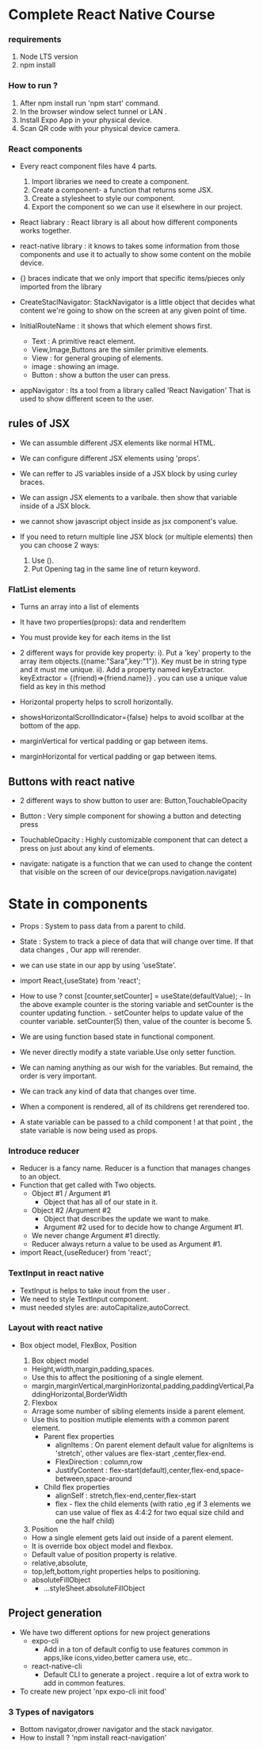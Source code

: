 # Complete React Native Course

### requirements

1. Node LTS version
2. npm install

### How to run ?

1. After npm install run 'npm start' command.
2. In the browser window select tunnel or LAN .
3. Install Expo App in your physical device.
4. Scan QR code with your physical device camera.

### React components

- Every react component files have 4 parts.

  1. Import libraries we need to create a component.
  2. Create a component- a function that returns some JSX.
  3. Create a stylesheet to style our component.
  4. Export the component so we can use it elsewhere in our project.

- React liabrary : React library is all about how different components works together.
- react-native library : it knows to takes some information from those components and use it to actually to show some content on the mobile device.
- {} braces indicate that we only import that specific items/pieces only imported from the library
- CreateStaclNavigator: StackNavigator is a little object that decides what content we're going to show on the screen at any given point of time.
- InitialRouteName : it shows that which element shows first.

  - Text : A primitive react element.
  - View,Image,Buttons are the similer primitive elements.
  - View : for general grouping of elements.
  - image : showing an image.
  - Button : show a button the user can press.

- appNavigator : Its a tool from a library called 'React Navigation' That is used to show different sceen to the user.

## rules of JSX
- We can assumble different JSX elements like normal HTML.
- We can configure different JSX elements using 'props'.
- We can reffer to JS variables inside of a JSX block by using curley braces.
- We can assign JSX elements to a varibale. then show that variable inside of a JSX block.

- we cannot show javascript object inside as jsx component's value.
   
- If you need to return multiple line JSX block (or multiple elements) then you can choose 2 ways:
    1. Use ().
    2. Put Opening tag in the same line of return keyword.

### FlatList elements
 - Turns an array into a list of elements
 - It have two properties(props): data and renderItem
 - You must provide key for each items in the list

 - 2 different ways for provide key property:
    i). Put a 'key' property to the array item objects.({name:"Sara",key:"1"}).
        Key must be in string type and it must me unique.
    ii). Add a property named keyExtractor.
        keyExtractor = {(friend)=>{friend.name}}  . you can use a unique value field as key in this method
- Horizontal property helps to scroll horizontally.
- showsHorizontalScrollIndicator={false}  helps to avoid scollbar at the bottom of the app.
- marginVertical for vertical padding or gap between items.
- marginHorizontal for vertical padding or gap between items.

## Buttons with react native
- 2 different ways to show button to user are: Button,TouchableOpacity
- Button : Very simple component for showing a button and detecting press 
- TouchableOpacity : Highly customizable component that can detect a press on just about any kind of elements.

- navigate: natigate is a function that we can used to change the content that visible on the screen of our device(props.navigation.navigate)

# State in components
- Props : System to pass data from a parent to child.
- State : System to track a piece  of data that will change  over time. If that data changes , Our app will rerender.
- we can use state in our app by using 'useState'.
- import React,{useState} from 'react';

- How to use ?
     const [counter,setCounter] = useState(defaultValue);
      - In the above example counter is the storing variable and setCounter is the counter updating function.
      - setCounter helps to update value of the counter variable.
        setCounter(5) then, value of the counter is become 5.

- We are using function based state in functional component.
- We never directly modify a state variable.Use only setter function.
- We can naming anything as our wish for the variables. But remaind, the order is very important.
- We can track any kind of data that changes over time.
- When a component is rendered, all of its childrens get rerendered too.
- A state variable can  be passed  to a child component ! at that point , the state  variable is now being used as props.

### Introduce reducer
- Reducer is a fancy name. Reducer is a function that manages changes to an object.
- Function that get called with Two objects.
    - Object #1 / Argument #1
        * Object that has all of our state in it.
    - Object #2 /Argument #2 
        * Object that describes the update we want to make.
        * Argument #2 used for to decide how to change Argument #1.
    - We never change Argument #1 directly.
    - Reducer always return a value to be used as Argument #1.
- import React,{useReducer} from 'react';

### TextInput in react native
- TextInput is helps to take inout from the user .
- We need to style TextInput component.
- must needed styles are: autoCapitalize,autoCorrect.

### Layout with react native
- Box object model, FlexBox, Position
    1. Box object model
    - Height,width,margin,padding,spaces.
    - Use this to affect the positioning of a single element.
    - margin,marginVertical,marginHorizontal,padding,paddingVertical,PaddingHorizontal,BorderWidth
    
    2. Flexbox 
    - Arrage some number of sibling elements inside a parent element.
    - Use this to position mutliple elements with a common parent element.
       * Parent flex properties
            - alignItems : On parent element default value for alignItems is 'stretch', other values are flex-start ,center,flex-end.
            - FlexDirection : column,row 
            - JustifyContent : flex-start(default),center,flex-end,space-between,space-around
        * Child flex properties
            - alignSelf : stretch,flex-end,center,flex-start
            - flex - flex the child elements (with ratio ,eg if 3 elements  we can use value of flex as 4:4:2 for two equal size child and one the half child)

    3. Position
    - How a single element gets laid out inside of a parent element.
    - It is override box object model and flexbox.
    - Default value of position property is relative.
    - relative,absolute,
    - top,left,bottom,right properties helps to positioning. 
    - absoluteFillObject
        - ...styleSheet.absoluteFillObject


## Project generation
- We have two different options for new project generations
    * expo-cli
        - Add in a ton of default config to use features common in apps,like icons,video,better camera use, etc..
    * react-native-cli
        - Default CLI to generate a project . require a lot of extra work to add in common features.
- To create new project
    'npx expo-cli init food'

### 3 Types of navigators
- Bottom navigator,drower navigator and the stack navigator.
- How to install ?
    'npm install react-navigation'
    